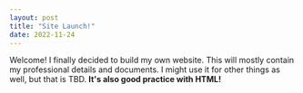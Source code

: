 ```yaml
---
layout: post
title: "Site Launch!"
date: 2022-11-24
---
```


Welcome! I finally decided to build my own website. This will mostly contain my professional details
and documents. I might use it for other things as well, but that is TBD. __It's also good practice with HTML!__
